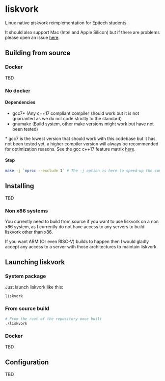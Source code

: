 # liskvork

Linux native piskvork reimplementation for Epitech students.

It should also support Mac (Intel and Apple Silicon) but if there are problems
please open an issue
[here](https://github.com/Epitech/B-AIA-500_liskvork/issues).

## Building from source

### Docker

TBD

### No docker

#### Dependencies

- gcc7* (Any c++17 compliant compiler should work but it is not guarranted as we do not code strictly to the standard)
- gnumake (Build system, other make versions might work but have not been tested)

\* gcc7 is the lowest version that should work with this codebase but it has not been tested yet, a higher compiler version will always be recommended for optimization reasons. See the gcc c++17 feature matrix
[here](https://gcc.gnu.org/projects/cxx-status.html#cxx17).

#### Step

```sh
make -j `nproc --exclude 1` # The -j option is here to speed-up the compilation
```

## Installing

TBD

### Non x86 systems

You currently need to build from source if you want to use liskvork on a non
x86 system, as I currently do not have access to any servers to build liskvork
other than x86.

If you want ARM (Or even RISC-V) builds to happen then I would gladly accept
any access to a server with those architectures to maintain liskvork.

## Launching liskvork

### System package

Just launch liskvork like this:

```sh
liskvork
```

### From source build

```sh
# From the root of the repository once built
./liskvork
```

### Docker

TBD

## Configuration

TBD
